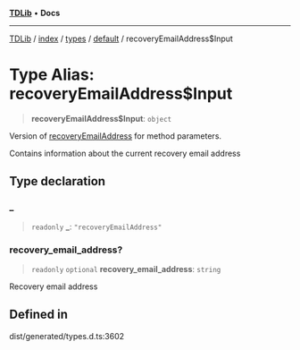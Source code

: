 [**TDLib**](../../../../../../README.md) • **Docs**

***

[TDLib](../../../../../../modules.md) / [index](../../../../../README.md) / [types](../../../README.md) / [default](../README.md) / recoveryEmailAddress$Input

# Type Alias: recoveryEmailAddress$Input

> **recoveryEmailAddress$Input**: `object`

Version of [recoveryEmailAddress](recoveryEmailAddress-1.md) for method parameters.

Contains information about the current recovery email address

## Type declaration

### \_

> `readonly` **\_**: `"recoveryEmailAddress"`

### recovery\_email\_address?

> `readonly` `optional` **recovery\_email\_address**: `string`

Recovery email address

## Defined in

dist/generated/types.d.ts:3602
